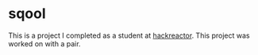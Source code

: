 # sqool
This is a project I completed as a student at [hackreactor](http://hackreactor.com). This project was worked on with a pair.